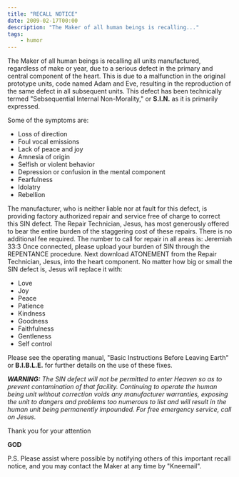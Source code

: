 ```yaml
---
title: "RECALL NOTICE"
date: 2009-02-17T00:00
description: "The Maker of all human beings is recalling..."
tags: 
    - humor
---
```


The Maker of all human beings is recalling all units manufactured, regardless of make or year, due to a serious defect in the primary and central component of the heart. This is due to a malfunction in the original prototype units, code named Adam and Eve, resulting in the reproduction of the same defect in all subsequent units. This defect has been technically termed "Sebsequential Internal Non-Morality," or **S.I.N.** as it is primarily expressed.

Some of the symptoms are:
- Loss of direction
- Foul vocal emissions
- Lack of peace and joy
- Amnesia of origin
- Selfish or violent behavior
- Depression or confusion in the mental component
- Fearfulness
- Idolatry
- Rebellion

The manufacturer, who is neither liable nor at fault for this defect, is providing factory authorized repair and service free of charge to correct this SIN defect. The Repair Technician, Jesus, has most generously offered to bear the entire burden of the staggering cost of these repairs. There is no additional fee required. The number to call for repair in all areas is: Jeremiah 33:3 Once connected, please upload your burden of SIN through the REPENTANCE procedure. Next download ATONEMENT from the Repair Technician, Jesus, into the heart component. No matter how big or small the SIN defect is, Jesus will replace it with:

- Love
- Joy
- Peace
- Patience
- Kindness
- Goodness
- Faithfulness
- Gentleness
- Self control

Please see the operating manual, "Basic Instructions Before Leaving Earth" or **B.I.B.L.E.** for further details on the use of these fixes.

_**WARNING:** The SIN defect will not be permitted to enter Heaven so as to prevent contamination of that facility. Continuing to operate the human being unit without correction voids any manufacturer warranties, exposing the unit to dangers and problems too numerous to list and will result in the human unit being permanently impounded. For free emergency service, call on Jesus._

Thank you for your attention

**GOD**

P.S. Please assist where possible by notifying others of this important recall notice, and you may contact the Maker at any time by "Kneemail".

